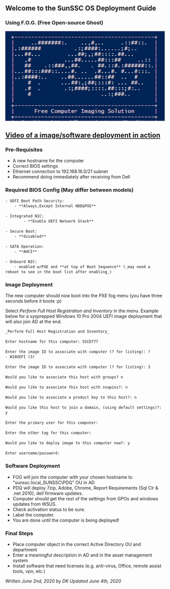 ## Welcome to the SunSSC OS Deployment Guide
### Using F.O.G. (Free Open-source Ghost)
![FOG](./maxresdefault.jpg)

## [Video of a image/software deployment in action](https://web.microsoftstream.com/video/e0257dac-b739-4541-8de1-fa4f72231292)

### Pre-Requisites
- A new hostname for the computer
- Correct BIOS settings
- Ethernet connection to 192.168.16.0/21 subnet
- Recommend doing immediately after receiving from Dell

### Required BIOS Config (May differ between models)
```
- UEFI Boot Path Security:
    - **Always,Except Internal HDD&PXE**
    
- Integrated NIC: 
        - **Enable UEFI Network Stack**
        
- Secure Boot:
    - **disabled**
    
- SATA Operation:
    - **AHCI**
    
- Onboard NIC:
    - enabled w/PXE and **at top of Boot Sequence** (_may need a reboot to see in the boot list after enabling_)
```

### Image Deployment
The new computer should now boot into the PXE fog menu (you have three seconds before it boots :p)

Select _Perform Full Host Registration and Inventory_ in the menu. Example below for a sysprepped Windows 10 Pro 2004 UEFI image deployment that will also join AD at the end.

```
_Perform Full Host Registration and Inventory_

Enter hostname for this computer: SSCD777

Enter the image ID to associate with computer (? for listing): ?
- W10UEFI (3)

Enter the image ID to associate with computer (? for listing): 3

Would you like to associate this host with groups? n

Would you like to associate this host with snapins?: n

Would you like to associate a product key to this host?: n

Would you like this host to join a domain, (using default settings)?: y

Enter the primary user for this computer:

Enter the other tag for this computer:

Would you like to deploy image to this computer now?: y

Enter username/password:
```

### Software Deployment
- FOG will join the computer with your chosen hostname to "sunssc.local\_SUNSSC\PDQ" OU in AD
- PDQ will deploy 7zip, Adobe, Chrome, Report Requirements (Sql Clr & .net 2010), dell firmware updates.
- Computer should get the rest of the settings from GPOs and windows updates from WSUS.
- Check activation status to be sure.
- Label the computer.
- You are done until the computer is being deployed!


### Final Steps
- Place computer object in the correct Active Directory OU and department
- Enter a meaningful description in AD and in the asset management system 
- Install software that need licenses (e.g. anti-virus, Office, remote assist tools, vpn, etc.)

_Written June 2nd, 2020 by DK_
_Updated June 4th, 2020_
